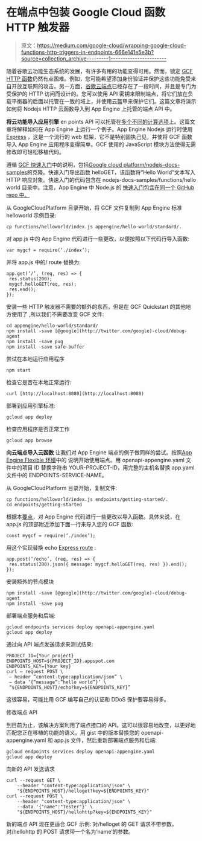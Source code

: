 # 在端点中包装 Google Cloud 函数 HTTP 触发器

> 原文：<https://medium.com/google-cloud/wrapping-google-cloud-functions-http-triggers-in-endpoints-666e141e5e3b?source=collection_archive---------1----------------------->

随着谷歌云功能生态系统的发展，有许多有用的功能变得可用。然而，锁定 [GCF HTTP 函数](https://cloud.google.com/functions/docs/writing/http)仍然有点困难。例如，您可能希望添加身份验证并保护这些功能免受来自开放互联网的攻击。另一方面，[谷歌云端点](https://cloud.google.com/endpoints/docs/)已经存在了一段时间，并且是专门为受保护的 HTTP 访问而设计的。您可以使用 API 密钥来限制端点，将它们放在负载平衡器的后面以托管在一致的域上，并使用云盔甲来保护它们。这篇文章将演示如何将 Nodejs HTTP 云函数导入到 App Engine 上托管的端点 API 中。

**将云功能导入应用引擎**
en points API 可以托管在[多个不同的计算选项](https://cloud.google.com/docs/choosing-a-compute-option)上。这篇文章将解释如何在 App Engine 上运行一个例子。App Engine Nodejs 运行时使用 [Express](https://expressjs.com/) ，这是一个流行的 web 框架，它不是特别固执己见，并使将 GCF 函数导入 App Engine 应用程序变得简单。GCF 使用的 JavaScript 模块方法使得无需修改即可轻松移植代码。

遵循 [GCF 快速入门](https://cloud.google.com/functions/docs/quickstart)中的说明，包括[Google cloud platform/nodejs-docs-samples](https://github.com/GoogleCloudPlatform/nodejs-docs-samples)的克隆。快速入门导出函数 helloGET，该函数将“Hello World”文本写入 HTTP 响应对象。快速入门的代码包含在 nodejs-docs-samples/functions/hello world 目录中。注意，App Engine 中 Node.js 的
[快速入门包含在同一个 GitHub repo 中。](https://cloud.google.com/appengine/docs/standard/nodejs/quickstart)

从 GoogleCloudPlatform 目录开始，将 GCF 文件复制到
App Engine 标准 helloworld 示例目录:

```
cp functions/helloworld/index.js appengine/hello-world/standard/.
```

对 app.js 中的 App Engine 代码进行一些更改，以便按照以下代码行导入函数:

```
var mygcf = require(‘./index’); 
```

并将 app.js 中的/ route 替换为:

```
app.get(‘/’, (req, res) => {
 res.status(200);
 mygcf.helloGET(req, res);
 res.end();
});
```

安装一些 HTTP 触发器不需要的额外的东西，但是在 GCF Quickstart 的其他地方使用了
,所以我们不需要改变 GCF 文件:

```
cd appengine/hello-world/standard/
npm install -save [@google](http://twitter.com/google)-cloud/debug-agent
npm install -save pug
npm install -save safe-buffer
```

尝试在本地运行应用程序

```
npm start
```

检查它是否在本地正常运行:

```
curl [http://localhost:8080](http://localhost:8080)
```

部署到应用引擎标准:

```
gcloud app deploy
```

检查应用程序是否正常工作

```
gcloud app browse
```

**向云端点导入云函数**
让我们对 App Engine 端点的例子做同样的尝试。按照[App Engine Flexible
环境](https://cloud.google.com/endpoints/docs/openapi/get-started-app-engine#node)中的
说明开始使用端点。用 openapi-appengine.yaml 文件中的项目 ID 替换字符串 YOUR-PROJECT-ID，用完整的主机名替换 app.yaml 文件中的 ENDPOINTS-SERVICE-NAME。

从 GoogleCloudPlatform 目录开始，复制文件:

```
cp functions/helloworld/index.js endpoints/getting-started/.
cd endpoints/getting-started
```

根据本[要点](https://gist.github.com/alexamies/f2cda3c2db21dd4603d896a3b9079ab7)，对 App Engine 代码进行一些更改以导入函数。具体来说，在 app.js 的顶部附近添加下面一行来导入您的 GCF 函数:

```
const mygcf = require(‘./index’);
```

用这个实现替换 echo [Express route](https://expressjs.com/en/guide/routing.html) :

```
app.post(‘/echo’, (req, res) => {
 res.status(200).json({ message: mygcf.helloGET(req, res) }).end();
});
```

安装额外的节点模块

```
npm install -save [@google](http://twitter.com/google)-cloud/debug-agent
npm install -save pug
```

部署端点服务和后端:

```
gcloud endpoints services deploy openapi-appengine.yaml
gcloud app deploy
```

通过向 API 端点发送请求来测试结果:

```
PROJECT_ID={Your project}
ENDPOINTS_HOST=${PROJECT_ID}.appspot.com
ENDPOINTS_KEY={Your key}
curl — request POST \
 — header “content-type:application/json” \
 — data ‘{“message”:”hello world”}’ \
 “${ENDPOINTS_HOST}/echo?key=${ENDPOINTS_KEY}”
```

这很容易，可能比用 GCF 编写自己的认证和 DDoS 保护要容易得多。

修改端点 API

到目前为止，该解决方案利用了端点接口的 API。这可以很容易地改变，以更好地匹配您正在移植的功能的语义。用 gist 中的版本替换您的 openapi-appengine.yaml 和 app.js 文件，然后重新部署端点服务和后端:

```
gcloud endpoints services deploy openapi-appengine.yaml
gcloud app deploy
```

向新的 API 发送请求

```
curl --request GET \
    --header "content-type:application/json" \
    "${ENDPOINTS_HOST}/helloget?key=${ENDPOINTS_KEY}"
curl --request POST \
    --header "content-type:application/json" \
    --data '{"name":"Tester"}' \
    "${ENDPOINTS_HOST}/hellohttp?key=${ENDPOINTS_KEY}"
```

新的端点 API 现在更适合 GCF 示例:
对/helloget 的 GET 请求不带参数，对/hellohttp 的 POST 请求带一个名为‘name’的参数。